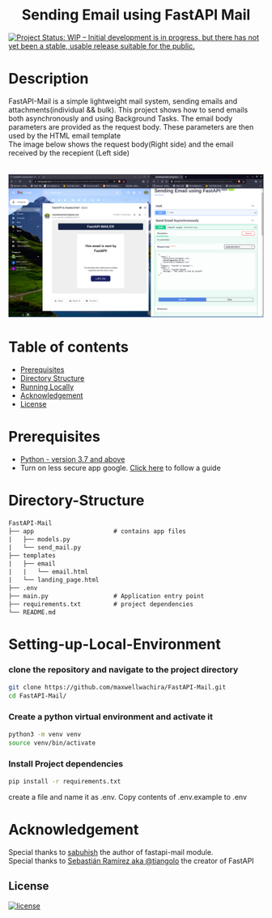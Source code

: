 <h1 align="center"><b>Sending Email using FastAPI Mail
</b></h1>

[![Project Status: WIP – Initial development is in progress, but there has not yet been a stable, usable release suitable for the public.](https://www.repostatus.org/badges/latest/wip.svg)](https://github.com/maxwellwachira/FastAPI-Mail.git)

# Description

FastAPI-Mail is a simple lightweight mail system, sending emails and attachments(individual && bulk).
This project shows how to send emails both asynchronously and using Background Tasks.
The email body parameters are provided as the request body. These parameters are then used by the HTML email template 
<br>
The image below shows the request body(Right side) and the email received by the recepient (Left side)
<br>
<br>
<br>
<img src = "./img/mail.png">

# Table of contents
* [Prerequisites](#Prerequisites)
* [Directory Structure](#Directory-Structure)
* [Running Locally](#Setting-up-Local-Environment)
* [Acknowledgement](#Acknowledgement)
* [License](#License)


# Prerequisites
- [Python - version 3.7 and above ](https://www.python.org/)
- Turn on less secure app google. [Click here](https://hotter.io/docs/email-accounts/secure-app-gmail/) to follow a guide


# Directory-Structure
    FastAPI-Mail
    ├── app			             # contains app files 
    |   ├── models.py  
    |	└── send_mail.py  
    ├── templates
    |   ├── email
    |   |   └── email.html 
    |	└── landing_page.html 
	├── .env    
	├── main.py                  # Application entry point
    ├── requirements.txt		 # project dependencies
	└── README.md

# Setting-up-Local-Environment
### clone the repository and navigate to the project directory
```bash
git clone https://github.com/maxwellwachira/FastAPI-Mail.git
cd FastAPI-Mail/
```
### Create a python virtual environment and activate it
```bash
python3 -m venv venv
source venv/bin/activate
```
### Install Project dependencies
```bash
pip install -r requirements.txt
```
create a file and name it as .env. Copy contents of .env.example to .env 

# Acknowledgement
Special thanks to [sabuhish](https://sabuhish.github.io/fastapi-mail/) the author of fastapi-mail module.<br>
Special thanks to [Sebastián Ramírez aka @tiangolo](https://github.com/tiangolo) the creator of FastAPI 


## <b>License</b>
[![license](https://img.shields.io/github/license/mashape/apistatus.svg?style=for-the-badge)](LICENSE)